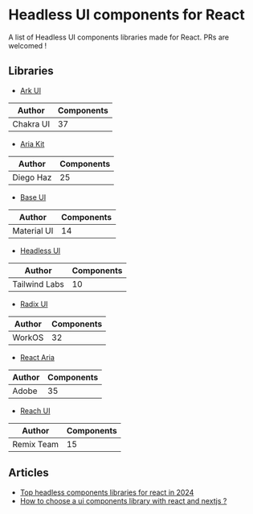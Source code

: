 # Headless UI components for React
A list of Headless UI components libraries made for React.
PRs are welcomed !

## Libraries

- [Ark UI](https://ark-ui.com/)

| Author | Components |
| ------  | --------- |
| Chakra UI | 37 |


- [Aria Kit](https://ariakit.org/)

| Author | Components |
| ------  | --------- |
| Diego Haz	| 25 |


- [Base UI](https://mui.com/base-ui/)

| Author | Components |
| ------  | --------- |
| Material UI	| 14 |


- [Headless UI](https://headlessui.com/)
  
| Author | Components |
| ------  | --------- |
| Tailwind Labs	| 10 |


- [Radix UI](https://www.radix-ui.com/)

| Author | Components |
| ------  | --------- |
| WorkOS | 32 |

  
- [React Aria](https://react-spectrum.adobe.com/react-aria/index.html)
  
| Author | Components |
| ------  | --------- |
| Adobe | 35 |


- [Reach UI](https://reach.tech/)
    
| Author | Components |
| ------  | --------- |
| Remix Team | 15 |


## Articles
- [Top headless components libraries for react in 2024](https://www.hexa-web.fr/blog/top-headless-component-libraries-for-react-in-2024)
- [How to choose a ui components library with react and nextjs ?](https://www.hexa-web.fr/blog/how-to-choose-a-ui-components-library-with-react-and-nextjs)
